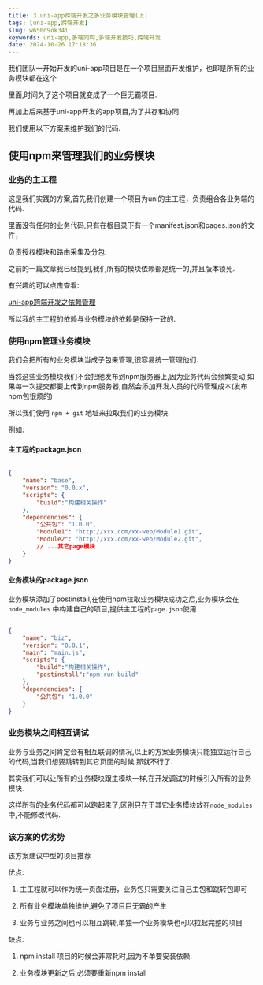 ```yaml
---
title: 3.uni-app跨端开发之多业务模块管理(上)
tags: [uni-app,跨端开发]
slug: w650d9ok34i
keywords: uni-app,多端同构,多端开发技巧,跨端开发
date: 2024-10-26 17:18:36
---
```


我们团队一开始开发的uni-app项目是在一个项目里面开发维护，也即是所有的业务模块都在这个

里面,时间久了这个项目就变成了一个巨无霸项目.

再加上后来基于uni-app开发的app项目,为了共存和协同.

我们使用以下方案来维护我们的代码.

## 使用npm来管理我们的业务模块

### 业务的主工程

这是我们实践的方案,首先我们创建一个项目为uni的主工程，负责组合各业务端的代码.

里面没有任何的业务代码,只有在根目录下有一个manifest.json和pages.json的文件，

负责授权模块和路由采集及分包.

之前的一篇文章我已经提到,我们所有的模块依赖都是统一的,并且版本锁死.

有兴趣的可以点击查看:

[uni-app跨端开发之依赖管理](https://codcer.github.io/2024/10/26/uni-app/2.uni-app跨端开发之依赖管理问题/)

所以我的主工程的依赖与业务模块的依赖是保持一致的.

### 使用npm管理业务模块

我们会把所有的业务模块当成子包来管理,很容易统一管理他们.

当然这些业务模块我们不会把他发布到npm服务器上,因为业务代码会频繁变动,如果每一次提交都要上传到npm服务器,自然会添加开发人员的代码管理成本(发布npm包很烦的)

所以我们使用 `npm + git` 地址来拉取我们的业务模块.

例如:

#### 主工程的package.json

```json

{
    "name": "base",
    "version": "0.0.x",
    "scripts": {
        "build":"构建相关操作"
    },
    "dependencies": {
        "公共包": "1.0.0",
        "Module1": "http://xxx.com/xx-web/Module1.git",
        "Module2": "http://xxx.com/xx-web/Module2.git",
        // ...其它page模块
    }
}

```

#### 业务模块的package.json

业务模块添加了postinstall,在使用npm拉取业务模块成功之后,业务模块会在 `node_modules` 中构建自己的项目,提供主工程的`page.json`使用

```json

{
    "name": "biz",
    "version": "0.0.1",
    "main": "main.js", 
    "scripts": {
        "build":"构建相关操作",
        "postinstall":"npm run build"
    },
    "dependencies": {
        "公共包": "1.0.0"
    }
}

```

### 业务模块之间相互调试

业务与业务之间肯定会有相互联调的情况,以上的方案业务模块只能独立运行自己的代码,当我们想要跳转到其它页面的时候,那就不行了.

其实我们可以让所有的业务模块跟主模块一样,在开发调试的时候引入所有的业务模块.

这样所有的业务代码都可以跑起来了,区别只在于其它业务模块放在`node_modules`中,不能修改代码.

### 该方案的优劣势

该方案建议中型的项目推荐

优点:

1. 主工程就可以作为统一页面注册，业务包只需要关注自己主包和跳转包即可

2. 所有业务模块单独维护,避免了项目巨无霸的产生

3. 业务与业务之间也可以相互跳转,单独一个业务模块也可以拉起完整的项目

缺点:

1. npm install 项目的时候会非常耗时,因为不单要安装依赖.

2. 业务模块更新之后,必须要重新npm install